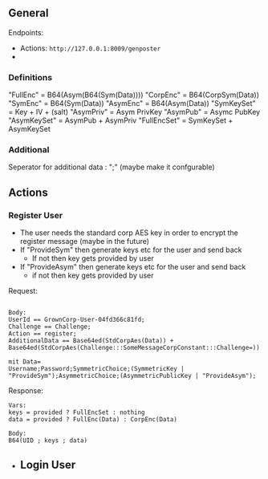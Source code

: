 ## General
Endpoints:
- Actions: `http://127.0.0.1:8009/genposter`
- 
### Definitions
"FullEnc" = B64(Asym(B64(Sym(Data))))
"CorpEnc" = B64(CorpSym(Data))
"SymEnc" = B64(Sym(Data))
"AsymEnc" = B64(Asym(Data)) 
"SymKeySet" = Key + IV + (salt)
"AsymPriv" = Asym PrivKey
"AsymPub" = Asymc PubKey
"AsymKeySet" = AsymPub + AsymPriv
"FullEncSet" = SymKeySet + AsymKeySet

### Additional
Seperator for additional data : ";" (maybe make it confgurable)

## Actions
### Register User

-  The user needs the standard corp AES key in order to encrypt the register message (maybe in the future)
- If "ProvideSym" then generate keys etc for the user and send back
	- If not then key gets provided by user
- If "ProvideAsym"  then generate keys etc for the user and send back
	- if not then key gets provided by user

Request:
```

Body:
UserId == GrownCorp-User-04fd366c81fd;
Challenge == Challenge;
Action == register;
AdditionalData == Base64ed(StdCorpAes(Data)) + Base64ed(StdCorpAes(Challenge:::SomeMessageCorpConstant:::Challenge=))

mit Data=
Username;Password;SymmetricChoice;(SymmetricKey | "ProvideSym");AsymmetricChoice;(AsymmetricPublicKey | "ProvideAsym");
```
Response:
```
Vars:
keys = provided ? FullEncSet : nothing 
data = provided ? FullEnc(Data) : CorpEnc(Data)

Body:
B64(UID ; keys ; data)
```
- **Login User**
	- 